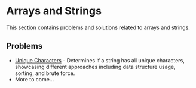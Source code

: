 # Arrays and Strings

This section contains problems and solutions related to arrays and strings.

## Problems

- [Unique Characters](unique_characters.py) - Determines if a string has all unique characters, showcasing different approaches including data structure usage, sorting, and brute force.
- More to come...
